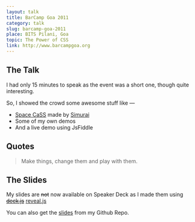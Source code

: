 ```yaml
---
layout: talk
title: BarCamp Goa 2011
category: talk
slug: barcamp-goa-2011
place: BITS Pilani, Goa
topic: The Power of CSS
link: http://www.barcampgoa.org
---
```


## The Talk

I had only 15 minutes to speak as the event was a short one, though quite interesting.

So, I showed the crowd some awesome stuff like &mdash;

 * [Space CaSS](http://lab.simurai.com/space-cacss) made by [Simurai](http://simuari.com)
 * Some of my own demos
 * And a <span class="highlight">live demo</span> using JsFiddle

## Quotes

<blockquote>
	<p>Make things, change them and play with them.</p>
</blockquote>

## The Slides

My slides are <strike>not</strike> now available on Speaker Deck as I made them using <strike><a href="https://github.com/imakewebthings/deck.js">deck.js</a></strike> [reveal.js](https://github.com/hakimel/reveal.js)

You can also get the [slides](https://github.com/aniketpant/presentations) from my Github Repo.

<script async class="speakerdeck-embed" data-id="4a8f8780194f01307dd222000a9f27e2" data-ratio="1.41436464088398" src="//speakerdeck.com/assets/embed.js"></script>